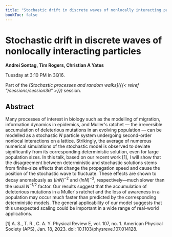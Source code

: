 ```yaml
---
title: "Stochastic drift in discrete waves of nonlocally interacting particles"
bookToc: false
---
```


# Stochastic drift in discrete waves of nonlocally interacting particles

**Andrei Sontag, Tim Rogers, Christian A Yates**

Tuesday at 3:10 PM in 3Q16.

Part of the *[Stochastic processes and random walks]({{< relref "/sessions/session36" >}})* session.

## Abstract

Many processes of interest in biology such as the modelling of migration, information dynamics in epidemics, and Muller's ratchet — the irreversible accumulation of deleterious mutations in an evolving population — can be modelled as a stochastic $N$ particle system undergoing second-order nonlocal interactions on a lattice. Strikingly, the average of numerous numerical simulations of the stochastic model is observed to deviate significantly from its corresponding deterministic solution, even for large population sizes. In this talk, based on our recent work [1], I will show that the disagreement between deterministic and stochastic solutions stems from finite-size effects that change the propagation speed and cause the position of the stochastic wave to fluctuate. These effects are shown to decay anomalously as $(ln N)^{-2}$ and $(ln N)^{-3}$, respectively—much slower than the usual $N^{-1/2}$ factor. Our results suggest that the accumulation of deleterious mutations in a Muller's ratchet and the loss of awareness in a population may occur much faster than predicted by the corresponding deterministic models. The general applicability of our model suggests that this unexpected scaling could be important in a wide range of real-world applications.

[1] A. S., T. R., C. A. Y. Physical Review E, vol. 107, no. 1. American Physical Society (APS), Jan. 18, 2023. doi: 10.1103/physreve.107.014128.



